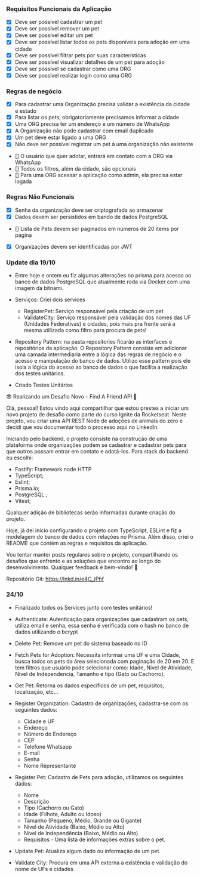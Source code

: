 ### Requisitos Funcionais da Aplicação

- [X] Deve ser possível cadastrar um pet
- [X] Deve ser possível remover um pet
- [X] Deve ser possível editar um pet
- [X] Deve ser possível listar todos os pets disponíveis para adoção em uma cidade
- [X] Deve ser possível filtrar pets por suas características
- [X] Deve ser possível visualizar detalhes de um pet para adoção
- [X] Deve ser possível se cadastrar como uma ORG
- [X] Deve ser possível realizar login como uma ORG

### Regras de negócio

- [X] Para cadastrar uma Organização precisa validar a existência da cidade e estado
- [X] Para listar os pets, obrigatoriamente precisamos informar a cidade
- [X] Uma ORG precisa ter um endereço e um número de WhatsApp
- [X] A Organização não pode cadastrar com email duplicado
- [X] Um pet deve estar ligado a uma ORG
- [X] Não deve ser possível registrar um pet á uma organização não existente
- [] O usuário que quer adotar, entrará em contato com a ORG via WhatsApp
- [] Todos os filtros, além da cidade, são opcionais
- [] Para uma ORG acessar a aplicação como admin, ela precisa estar logada


### Regras Não Funcionais
 - [X] Senha da organização deve ser criptografada ao armazenar
 - [X] Dados devem ser persistidos em bando de dados PostgreSQL
 - [] Lista de Pets devem ser paginados em números de 20 items por página
 - [X] Organizações devem ser identificadas por JWT
 

### Update dia 19/10
- Entre hoje e ontem eu fiz algumas alterações no prisma para acesso ao banco de dados PostgreSQL que atualmente roda via Docker com uma imagem da bitnami.
- Serviços: Criei dois services
    - RegisterPet: Serviço responsável pela criação de um pet
    - ValidateCity: Serviço responsável pela validação dos nomes das UF (Unidades Federativas) e cidades, pois mais pra frente será a mesma utilizada como filtro para procura de pets!

- Repository Pattern: na pasta repositories ficarão as interfaces e repositórios da aplicação. O Repository Pattern consiste em adicionar uma camada intermediaria entre a lógica das regras de negócio e o acesso e manipulação do banco de dados. Utilizo esse pattern pois ele isola a lógica do acesso ao banco de dados o que facilita a realização dos testes unitários.

- Criado Testes Unitários

😎 Realizando um Desafio Novo - Find A Friend API 🚀

Olá, pessoal! Estou vindo aqui compartilhar que estou prestes a iniciar um novo projeto de desafio como parte do curso Ignite da Rocketseat. Neste projeto, vou criar uma API REST Node de adoções de animais do zero e decidi que vou documentar todo o processo aqui no LinkedIn.

Iniciando pelo backend, o projeto consiste na construção de uma plataforma onde organizações podem se cadastrar e cadastrar pets para que outros possam entrar em contato e adotá-los. Para stack do backend eu escolhi:

- Fastify: Framework node HTTP
- TypeScript;
- Eslint;
- Prisma.io;
- PostgreSQL ;
- Vitest;

Qualquer adição de bibliotecas serão informadas durante criação do projeto.

Hoje, já dei início configurando o projeto com TypeScript, ESLint e fiz a modelagem do banco de dados com relações no Prisma. Além disso, criei o README que contém as regras e requisitos da aplicação.

Vou tentar manter posts regulares sobre o projeto, compartilhando os desafios que enfrento e as soluções que encontro ao longo do desenvolvimento. Qualquer feedback é bem-vindo! 🤙

Repositório Git: https://lnkd.in/e4C_jPhf

### 24/10
- Finalizado todos os Services junto com testes unitários!
- Authenticate: Autenticação para organizações que cadastram os pets, utiliza email e senha, essa senha é verificada com o hash no banco de dados utilizando o bcrypt

- Delete Pet: Remove um pet do sistema baseado no ID

- Fetch Pets for Adoption: Necessita informar uma UF e uma Cidade, busca todos os pets da área selecionada com paginação de 20 em 20. E tem filtros que usuário pode selecionar como: Idade, Nivel de Atividade, Nivel de Independencia, Tamanho e tipo (Gato ou Cachorro).

- Get Pet: Retorna os dados específicos de um pet, requisitos, localização, etc...

- Register Organization: Cadastro de organizações, cadastra-se com os seguintes dados:
    - Cidade e UF
    - Endereço
    - Número do Endereço
    - CEP 
    - Telefone Whatsapp
    - E-mail
    - Senha
    - Nome Representante

- Register Pet: Cadastro de Pets para adoção, utilizamos os seguintes dados:
    - Nome
    - Descrição
    - Tipo (Cachorro ou Gato)
    - Idade (Filhote, Adulto ou Idoso)
    - Tamanho (Pequeno, Médio, Grande ou Gigante)
    - Nível de Atividade (Baixo, Médio ou Alto)
    - Nível de Independência (Baixo, Médio ou Alto)
    - Requisitos - Uma lista de informações extras sobre o pet.

- Update Pet: Atualiza algum dado ou informação de um pet.

- Validate City: Procura em uma API externa a existência e validação do nome de UFs e cidades

